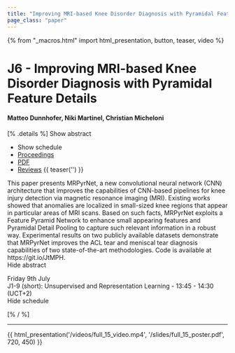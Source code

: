 ```yaml
---
title: "Improving MRI-based Knee Disorder Diagnosis with Pyramidal Feature Details"
page_class: "paper"
---
```


{% from "_macros.html" import html_presentation, button, teaser, video %}

# J6 - Improving MRI-based Knee Disorder Diagnosis with Pyramidal Feature Details

#### Matteo Dunnhofer, Niki Martinel, Christian Micheloni

[% .details %]
<a class="toggle_visibility" data-selector=".abstract" data-level="3">Show abstract</a>
- <a class="toggle_visibility" data-selector=".schedule" data-level="3">Show schedule</a>
- <a href="">Proceedings</a>
- <a href="https://openreview.net/pdf?id=7psPmlNffvg">PDF</a>
- <a href="https://openreview.net/forum?id=7psPmlNffvg">Reviews</a>
{{ teaser('') }}

<p>
    <span class="abstract">
        This paper presents MRPyrNet, a new convolutional neural network (CNN) architecture that improves the capabilities of CNN-based pipelines for knee injury detection via magnetic resonance imaging (MRI). Existing works showed that anomalies are localized in small-sized knee regions that appear in particular areas of MRI scans. Based on such facts, MRPyrNet exploits a Feature Pyramid Network to enhance small appearing features and Pyramidal Detail Pooling to capture such relevant information in a robust way. Experimental results on two publicly available datasets demonstrate that MRPyrNet improves the ACL tear and meniscal tear diagnosis capabilities of two state-of-the-art methodologies. Code is available at https://git.io/JtMPH.
        <br>
        <span class="actions"><a class="toggle_visibility" data-level="2">Hide abstract</a></span>
    </span>
</p>

<p>
    <span class="schedule">
         Friday 9th July<br>J1-9 (short): Unsupervised and Representation Learning - 13:45 - 14:30 (UCT+2)
        <br>
        <span class="actions"><a class="toggle_visibility" data-level="2">Hide schedule</a></span>
    </span>
</p>

[% / %]


---

{{ html_presentation('/videos/full_15_video.mp4', '/slides/full_15_poster.pdf', 720, 450) }}